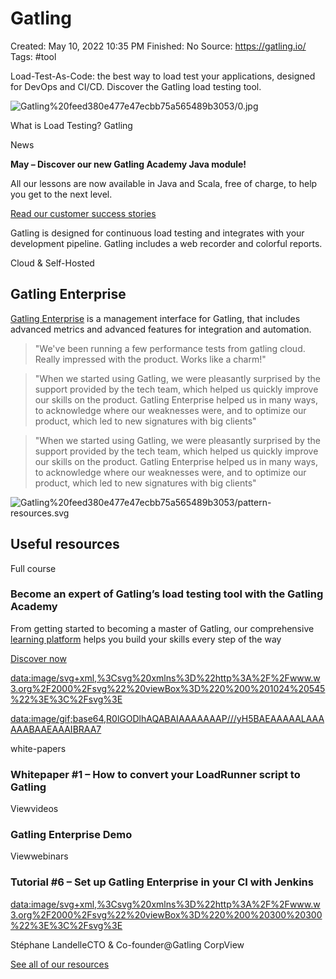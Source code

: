 # Gatling

Created: May 10, 2022 10:35 PM
Finished: No
Source: https://gatling.io/
Tags: #tool

Load-Test-As-Code: the best way to load test your applications, designed for DevOps and CI/CD. Discover the Gatling load testing tool.

![Gatling%20feed380e477e47ecbb75a565489b3053/0.jpg](Gatling%20feed380e477e47ecbb75a565489b3053/0.jpg)

What is Load Testing? Gatling

News

**May – Discover our new Gatling Academy Java module!**

All our lessons are now available in Java and Scala, free of charge, to help you get to the next level.

[Read our customer success stories](https://gatling.io/resources/?case_studies)

Gatling is designed for continuous load testing and integrates with your development pipeline. Gatling includes a web recorder and colorful reports.

Cloud & Self-Hosted

## Gatling Enterprise

[Gatling Enterprise](https://gatling.io/enterprise/) is a management interface for Gatling, that includes advanced metrics and advanced features for integration and automation.

> "We've been running a few performance tests from gatling cloud. Really impressed with the product. Works like a charm!"
> 

> "When we started using Gatling, we were pleasantly surprised by the support provided by the tech team, which helped us quickly improve our skills on the product. Gatling Enterprise helped us in many ways, to acknowledge where our weaknesses were, and to optimize our product, which led to new signatures with big clients"
> 

> "When we started using Gatling, we were pleasantly surprised by the support provided by the tech team, which helped us quickly improve our skills on the product. Gatling Enterprise helped us in many ways, to acknowledge where our weaknesses were, and to optimize our product, which led to new signatures with big clients"
> 

![Gatling%20feed380e477e47ecbb75a565489b3053/pattern-resources.svg](Gatling%20feed380e477e47ecbb75a565489b3053/pattern-resources.svg)

## Useful resources

Full course

### Become an expert of Gatling’s load testing tool with the Gatling Academy

From getting started to becoming a master of Gatling, our comprehensive [learning platform](https://academy.gatling.io/) helps you build your skills every step of the way

[Discover now](https://gatling.io/academy/)

[data:image/svg+xml,%3Csvg%20xmlns%3D%22http%3A%2F%2Fwww.w3.org%2F2000%2Fsvg%22%20viewBox%3D%220%200%201024%20545%22%3E%3C%2Fsvg%3E](data:image/svg+xml,%3Csvg%20xmlns%3D%22http%3A%2F%2Fwww.w3.org%2F2000%2Fsvg%22%20viewBox%3D%220%200%201024%20545%22%3E%3C%2Fsvg%3E)

[data:image/gif;base64,R0lGODlhAQABAIAAAAAAAP///yH5BAEAAAAALAAAAAABAAEAAAIBRAA7](data:image/gif;base64,R0lGODlhAQABAIAAAAAAAP///yH5BAEAAAAALAAAAAABAAEAAAIBRAA7)

white-papers

### Whitepaper #1 – How to convert your LoadRunner script to Gatling

Viewvideos

### Gatling Enterprise Demo

Viewwebinars

### Tutorial #6 – Set up Gatling Enterprise in your CI with Jenkins

[data:image/svg+xml,%3Csvg%20xmlns%3D%22http%3A%2F%2Fwww.w3.org%2F2000%2Fsvg%22%20viewBox%3D%220%200%20300%20300%22%3E%3C%2Fsvg%3E](data:image/svg+xml,%3Csvg%20xmlns%3D%22http%3A%2F%2Fwww.w3.org%2F2000%2Fsvg%22%20viewBox%3D%220%200%20300%20300%22%3E%3C%2Fsvg%3E)

Stéphane LandelleCTO & Co-founder@Gatling CorpView

[See all of our resources](https://gatling.io/resources/)